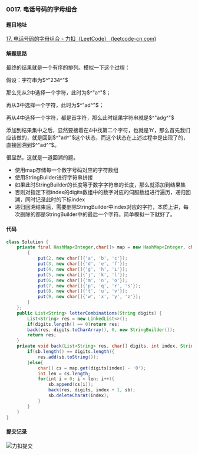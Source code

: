 ### 0017. 电话号码的字母组合

#### 题目地址

[17. 电话号码的字母组合 - 力扣（LeetCode） (leetcode-cn.com)](https://leetcode-cn.com/problems/letter-combinations-of-a-phone-number/)

#### 解题思路

最终的结果就是一个有序的排列。模拟一下这个过程：

假设：字符串为$^"234^"$​​

那么先从2中选择一个字符，此时为$^"a^"$；

再从3中选择一个字符，此时为$^"ad^"$；

再从4中选择一个字符，都是首字符，那么此时结果字符串就是$^"adg^"$

添加到结果集中之后，显然要接着在4中找第二个字符，也就是$'h'$，那么首先我们应该做的，就是回到$^"ad^"$这个状态，而这个状态在上述过程中是出现了的，直接回溯到$^"ad^"$。

很显然，这就是一道回溯的题。

- 使用map存储每一个数字号码对应的字符数组
- 使用StringBuilder进行字符串拼接
- 如果此时StringBuilder的长度等于数字字符串的长度，那么就添加到结果集
- 否则对指定下标index的digits数组中的数字对应的伺服数组进行遍历，递归回溯，同时记录此时的下标index
- 递归回溯结束后，需要删除StringBuilder中index对应的字符，本质上讲，每次删除的都是StringBuilder中的最后一个字符。简单模拟一下就好了。

#### 代码

```java
class Solution {
    private final HashMap<Integer,char[]> map = new HashMap<Integer, char[]>(){
        {
            put(2, new char[]{'a', 'b', 'c'});
            put(3, new char[]{'d', 'e', 'f'});
            put(4, new char[]{'g', 'h', 'i'});
            put(5, new char[]{'j', 'k', 'l'});
            put(6, new char[]{'m', 'n', 'o'});
            put(7, new char[]{'p', 'q', 'r', 's'});
            put(8, new char[]{'t', 'u', 'v'});
            put(9, new char[]{'w', 'x', 'y', 'z'});
        }
    };
    public List<String> letterCombinations(String digits) {
        List<String> res = new LinkedList<>();
        if(digits.length() == 0)return res;
        back(res, digits.toCharArray(), 0, new StringBuilder());
        return res;
    }
    private void back(List<String> res, char[] digits, int index, StringBuilder sb){
        if(sb.length() == digits.length){
            res.add(sb.toString());
        }else{
            char[] cs = map.get(digits[index] - '0');
            int len = cs.length;
            for(int i = 0; i < len; i++){
                sb.append(cs[i]);
                back(res, digits, index + 1, sb);
                sb.deleteCharAt(index);
            }
        }
    }
}
```

#### 提交记录

![力扣提交](https://gitee.com/QingShanxl/pictures/raw/master/img//image-20211213123332310.png)
